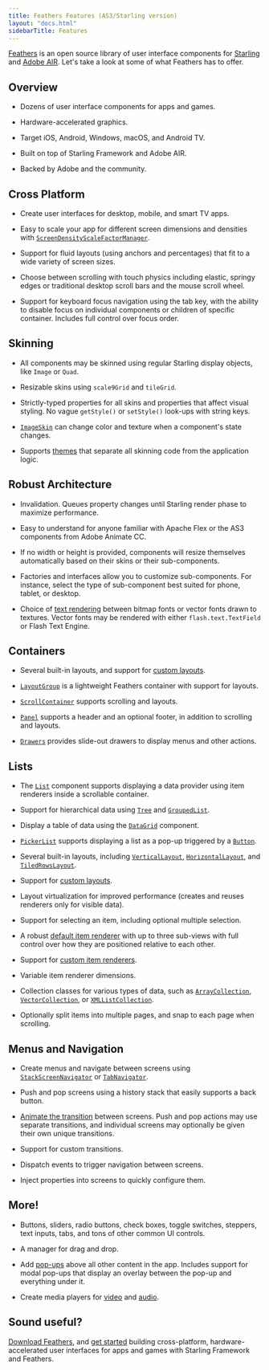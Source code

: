 ```yaml
---
title: Feathers Features (AS3/Starling version)
layout: "docs.html"
sidebarTitle: Features
---
```


[Feathers](/) is an open source library of user interface components for [Starling](http://gamua.com/starling/) and [Adobe AIR](http://www.adobe.com/products/air.html). Let's take a look at some of what Feathers has to offer.

## Overview

- Dozens of user interface components for apps and games.

- Hardware-accelerated graphics.

- Target iOS, Android, Windows, macOS, and Android TV.

- Built on top of Starling Framework and Adobe AIR.

- Backed by Adobe and the community.

## Cross Platform

- Create user interfaces for desktop, mobile, and smart TV apps.

- Easy to scale your app for different screen dimensions and densities with [`ScreenDensityScaleFactorManager`](/api-reference/feathers/utils/ScreenDensityScaleFactorManager.html).

- Support for fluid layouts (using anchors and percentages) that fit to a wide variety of screen sizes.

- Choose between scrolling with touch physics including elastic, springy edges or traditional desktop scroll bars and the mouse scroll wheel.

- Support for keyboard focus navigation using the tab key, with the ability to disable focus on individual components or children of specific container. Includes full control over focus order.

## Skinning

- All components may be skinned using regular Starling display objects, like `Image` or `Quad`.

- Resizable skins using `scale9Grid` and `tileGrid`.

- Strictly-typed properties for all skins and properties that affect visual styling. No vague `getStyle()` or `setStyle()` look-ups with string keys.

- [`ImageSkin`](/api-reference/feathers/skins/ImageSkin.html) can change color and texture when a component's state changes.

- Supports [themes](./themes.md) that separate all skinning code from the application logic.

## Robust Architecture

- Invalidation. Queues property changes until Starling render phase to maximize performance.

- Easy to understand for anyone familiar with Apache Flex or the AS3 components from Adobe Animate CC.

- If no width or height is provided, components will resize themselves automatically based on their skins or their sub-components.

- Factories and interfaces allow you to customize sub-components. For instance, select the type of sub-component best suited for phone, tablet, or desktop.

- Choice of [text rendering](./text-renderers.md) between bitmap fonts or vector fonts drawn to textures. Vector fonts may be rendered with either `flash.text.TextField` or Flash Text Engine.

## Containers

- Several built-in layouts, and support for [custom layouts](./custom-layouts.md).

- [`LayoutGroup`](./layout-group.md) is a lightweight Feathers container with support for layouts.

- [`ScrollContainer`](./scroll-container.md) supports scrolling and layouts.

- [`Panel`](./panel.md) supports a header and an optional footer, in addition to scrolling and layouts.

- [`Drawers`](./drawers.md) provides slide-out drawers to display menus and other actions.

## Lists

- The [`List`](./list.md) component supports displaying a data provider using item renderers inside a scrollable container.

- Support for hierarchical data using [`Tree`](./tree.md) and [`GroupedList`](./grouped-list.md).

- Display a table of data using the [`DataGrid`](./data-grid.md) component.

- [`PickerList`](./picker-list.md) supports displaying a list as a pop-up triggered by a [`Button`](./button.md).

- Several built-in layouts, including [`VerticalLayout`](./vertical-layout.md), [`HorizontalLayout`](./horizontal-layout.md), and [`TiledRowsLayout`](./tiled-rows-layout.md).

- Support for [custom layouts](./custom-layouts.md).

- Layout virtualization for improved performance (creates and reuses renderers only for visible data).

- Support for selecting an item, including optional multiple selection.

- A robust [default item renderer](./default-item-renderers.md) with up to three sub-views with full control over how they are positioned relative to each other.

- Support for [custom item renderers](./item-renderers.md).

- Variable item renderer dimensions.

- Collection classes for various types of data, such as [`ArrayCollection`](/api-reference/feathers/data/ArrayCollection.html), [`VectorCollection`](/api-reference/feathers/data/VectorCollection.html), or [`XMLListCollection`](/api-reference/feathers/data/XMLListCollection.html).

- Optionally split items into multiple pages, and snap to each page when scrolling.

## Menus and Navigation

- Create menus and navigate between screens using [`StackScreenNavigator`](./stack-screen-navigator.md) or [`TabNavigator`](./tab-navigator.md).

- Push and pop screens using a history stack that easily supports a back button.

- [Animate the transition](./transitions.md) between screens. Push and pop actions may use separate transitions, and individual screens may optionally be given their own unique transitions.

- Support for custom transitions.

- Dispatch events to trigger navigation between screens.

- Inject properties into screens to quickly configure them.

## More!

- Buttons, sliders, radio buttons, check boxes, toggle switches, steppers, text inputs, tabs, and tons of other common UI controls.

- A manager for drag and drop.

- Add [pop-ups](./pop-ups.md) above all other content in the app. Includes support for modal pop-ups that display an overlay between the pop-up and everything under it.

- Create media players for [video](./video-player.md) and [audio](./sound-player.md).

## Sound useful?

[Download Feathers](./installation.md), and [get started](./getting-started.md) building cross-platform, hardware-accelerated user interfaces for apps and games with Starling Framework and Feathers.
